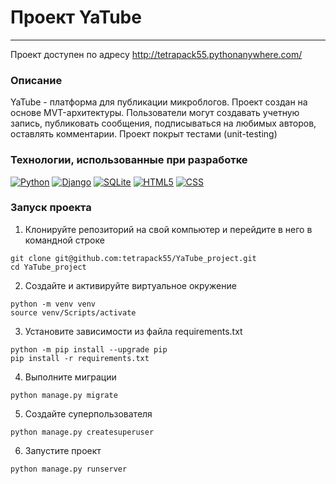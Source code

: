 # Проект YaTube
___
Проект доступен по адресу http://tetrapack55.pythonanywhere.com/
### Описание
YaTube - платформа для публикации микроблогов. Проект создан на основе MVT-архитектуры. Пользователи могут создавать учетную запись, публиковать сообщения, подписываться на любимых авторов, оставлять комментарии.
Проект покрыт тестами (unit-testing)

### Технологии, использованные при разработке
[![Python](https://img.shields.io/badge/Python-3776AB?style=plastic&logo=python&logoColor=092E20&labelColor=white
)](https://www.python.org/)
[![Django](https://img.shields.io/badge/django-092E20?style=plastic&logo=django&logoColor=092E20&labelColor=white
)](https://www.djangoproject.com/)
[![SQLite](https://img.shields.io/badge/SQLite-003B57?style=plastic&logo=sqlite&logoColor=003B57&labelColor=white
)](https://www3.sqlite.org/index.html)
[![HTML5](https://img.shields.io/badge/HTML-E34F26?style=plastic&logo=html5&logoColor=E34F26&labelColor=white
)](https://html.com/html5/)
[![CSS](https://img.shields.io/badge/CSS-1572B6?style=plastic&logo=css3&logoColor=1572B6&labelColor=white
)](https://www.w3.org/Style/CSS/Overview.en.html)

### Запуск проекта
1) Клонируйте репозиторий на свой компьютер и перейдите в него в командной строке
```
git clone git@github.com:tetrapack55/YaTube_project.git
cd YaTube_project
```
2) Создайте и активируйте виртуальное окружение
```
python -m venv venv
source venv/Scripts/activate
```
3) Установите зависимости из файла requirements.txt
```
python -m pip install --upgrade pip
pip install -r requirements.txt
```
4) Выполните миграции
```
python manage.py migrate
```
5) Создайте суперпользователя
```
python manage.py createsuperuser
```
6) Запустите проект
```
python manage.py runserver
```